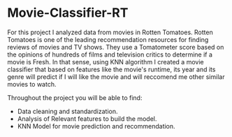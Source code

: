 # Movie-Classifier-RT

For this project I analyzed data from movies in Rotten Tomatoes. Rotten Tomatoes is one of the leading recommendation resources for finding reviews of movies and TV shows. They use a Tomatometer score based on the opinions of hundreds of films and television critics to determine if a movie is Fresh. In that sense, using KNN algorithm I created a movie classifier that based on features like the movie's runtime, its year and its genre will predict if I will like the movie and will reccomend me other similar movies to watch.

Throughout the project you will be able to find:

- Data cleaning and standardization.
- Analysis of Relevant features to build the model.
- KNN Model for movie prediction and recommendation.
